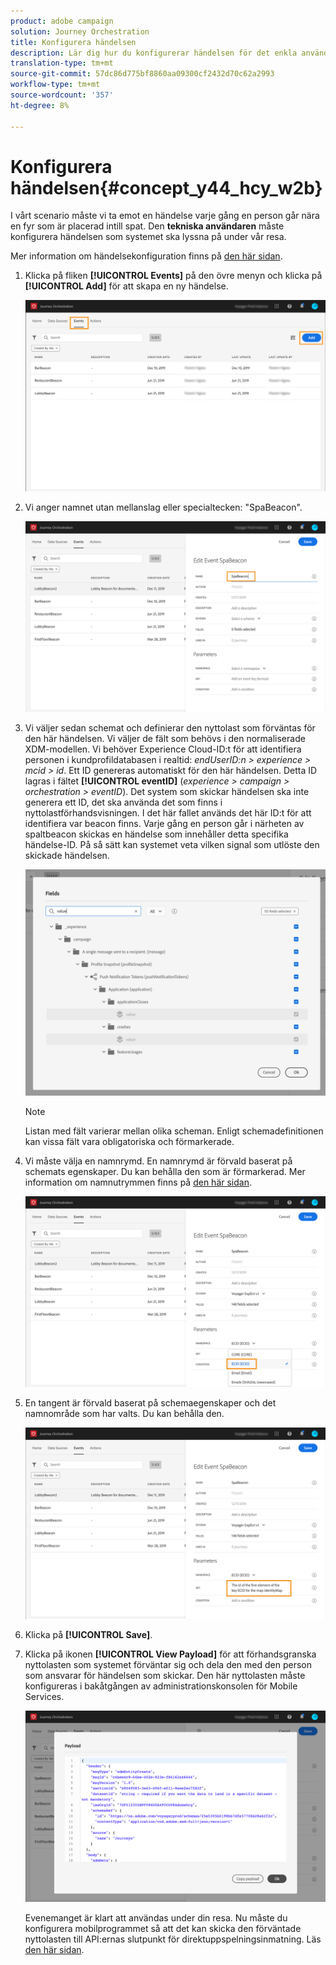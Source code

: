 ```yaml
---
product: adobe campaign
solution: Journey Orchestration
title: Konfigurera händelsen
description: Lär dig hur du konfigurerar händelsen för det enkla användningsfallet under resan
translation-type: tm+mt
source-git-commit: 57dc86d775bf8860aa09300cf2432d70c62a2993
workflow-type: tm+mt
source-wordcount: '357'
ht-degree: 8%

---
```



# Konfigurera händelsen{#concept_y44_hcy_w2b}

I vårt scenario måste vi ta emot en händelse varje gång en person går nära en fyr som är placerad intill spat. Den **tekniska användaren** måste konfigurera händelsen som systemet ska lyssna på under vår resa.

Mer information om händelsekonfiguration finns på [den här sidan](../event/about-events.md).

1. Klicka på fliken **[!UICONTROL Events]** på den övre menyn och klicka på **[!UICONTROL Add]** för att skapa en ny händelse.

   ![](../assets/journeyuc1_1.png)

1. Vi anger namnet utan mellanslag eller specialtecken: &quot;SpaBeacon&quot;.

   ![](../assets/journeyuc1_2.png)

1. Vi väljer sedan schemat och definierar den nyttolast som förväntas för den här händelsen. Vi väljer de fält som behövs i den normaliserade XDM-modellen. Vi behöver Experience Cloud-ID:t för att identifiera personen i kundprofildatabasen i realtid: _endUserID:n > experience > mcid > id_. Ett ID genereras automatiskt för den här händelsen. Detta ID lagras i fältet **[!UICONTROL eventID]** (_experience > campaign > orchestration > eventID_). Det system som skickar händelsen ska inte generera ett ID, det ska använda det som finns i nyttolastförhandsvisningen. I det här fallet används det här ID:t för att identifiera var beacon finns. Varje gång en person går i närheten av spaltbeacon skickas en händelse som innehåller detta specifika händelse-ID. På så sätt kan systemet veta vilken signal som utlöste den skickade händelsen.

   ![](../assets/journeyuc1_3.png)

   >[!NOTE]
   >
   >Listan med fält varierar mellan olika scheman. Enligt schemadefinitionen kan vissa fält vara obligatoriska och förmarkerade.

1. Vi måste välja en namnrymd. En namnrymd är förvald baserat på schemats egenskaper. Du kan behålla den som är förmarkerad. Mer information om namnutrymmen finns på [den här sidan](../event/selecting-the-namespace.md).

   ![](../assets/journeyuc1_6.png)

1. En tangent är förvald baserat på schemaegenskaper och det namnområde som har valts. Du kan behålla den.

   ![](../assets/journeyuc1_5.png)

1. Klicka på **[!UICONTROL Save]**.

1. Klicka på ikonen **[!UICONTROL View Payload]** för att förhandsgranska nyttolasten som systemet förväntar sig och dela den med den person som ansvarar för händelsen som skickar. Den här nyttolasten måste konfigureras i bakåtgången av administrationskonsolen för Mobile Services.

   ![](../assets/journeyuc1_7.png)

   Evenemanget är klart att användas under din resa. Nu måste du konfigurera mobilprogrammet så att det kan skicka den förväntade nyttolasten till API:ernas slutpunkt för direktuppspelningsinmatning. Läs [den här sidan](../event/additional-steps-to-send-events-to-journey-orchestration.md).
